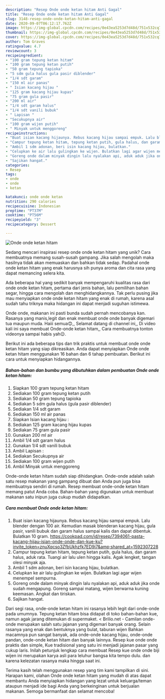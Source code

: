 ```yaml
---
description: "Resep Onde onde ketan hitam Anti Gagal"
title: "Resep Onde onde ketan hitam Anti Gagal"
slug: 3148-resep-onde-onde-ketan-hitam-anti-gagal
date: 2020-09-07T06:12:17.762Z
image: https://img-global.cpcdn.com/recipes/0e43ea5253d7d48d/751x532cq70/onde-onde-ketan-hitam-foto-resep-utama.jpg
thumbnail: https://img-global.cpcdn.com/recipes/0e43ea5253d7d48d/751x532cq70/onde-onde-ketan-hitam-foto-resep-utama.jpg
cover: https://img-global.cpcdn.com/recipes/0e43ea5253d7d48d/751x532cq70/onde-onde-ketan-hitam-foto-resep-utama.jpg
author: Tom Graves
ratingvalue: 4.7
reviewcount: 3
recipeingredient:
- "100 gram tepung ketan hitam"
- "100 gram tepung ketan putih"
- "50 gram tepung tapioka"
- "5 sdm gula halus gula pasir diblender"
- "1/4 sdt garam"
- "150 ml air panas"
- " Isian kacang hijau "
- "125 gram kacang hijau kupas"
- "75 gram gula pasir"
- "200 ml air"
- "1/4 sdt garam halus"
- "1/4 sdt vanili bubuk"
- " Lapisan "
- "Secukupnya air"
- "100 gram wijen putih"
- " Minyak untuk menggoreng"
recipeinstructions:
- "Buat isian kacang hijaunya. Rebus kacang hijau sampai empuk. Lalu blender dengan 100 air. Kemudian masak blenderan kacang hijau, gula pasir, vanili bubuk dan garam halus sampai kalis dan dapat dibentuk. Bulatkan 10 gram. https://cookpad.com/id/resep/7394061-pasta-kacang-hijau-isian-onde-onde-dan-kue-ku?invite_token=znuXqcso3ZfbUkhzfk7ED9i7&amp;shared_at=1592307228"
- "Campur tepung ketan hitam, tepung ketan putih, gula halus, dan garam halus, aduk rata. Tuangi air lalu ulen hingga kalis. Agak lengket, tangan olesi minyak aja."
- "Ambil 1 sdm adonan, beri isin kacang hijau, bulatkan."
- "Celupkan ke air lalu gulingkan ke wijen. Bulatkan lagi agar wijen menempel sempurna."
- "Goreng onde dalam minyak dingin lalu nyalakan api, aduk aduk jika onde sudah mengapung. Goreng sampai matang, wijen berwarna kuning keemasan. Angkat dan tiriskan."
- "Sajikan hangat."
categories:
- Resep
tags:
- onde
- onde
- ketan

katakunci: onde onde ketan 
nutrition: 290 calories
recipecuisine: Indonesian
preptime: "PT37M"
cooktime: "PT56M"
recipeyield: "3"
recipecategory: Dessert

---
```



![Onde onde ketan hitam](https://img-global.cpcdn.com/recipes/0e43ea5253d7d48d/751x532cq70/onde-onde-ketan-hitam-foto-resep-utama.jpg)

Sedang mencari inspirasi resep onde onde ketan hitam yang unik? Cara membuatnya memang susah-susah gampang. Jika salah mengolah maka hasilnya tidak akan memuaskan dan bahkan tidak sedap. Padahal onde onde ketan hitam yang enak harusnya sih punya aroma dan cita rasa yang dapat memancing selera kita.

Ada beberapa hal yang sedikit banyak mempengaruhi kualitas rasa dari onde onde ketan hitam, pertama dari jenis bahan, lalu pemilihan bahan segar, hingga cara mengolah dan menghidangkannya. Tak perlu pusing jika mau menyiapkan onde onde ketan hitam yang enak di rumah, karena asal sudah tahu triknya maka hidangan ini dapat menjadi suguhan istimewa.

Onde onde, makanan ini pasti bunda sudah pernah mencobanya kan. Rasanya yang manis,legit dan enak membuat onde onde banyak digemari tua maupun muda. Haiii semua😊,, Selamat datang di channel ini,, Di video kali ini saya membuat Onde-onde ketan hitam,, Cara membuatnya tonton videonya sampai habis yah😉.


Berikut ini ada beberapa tips dan trik praktis untuk membuat onde onde ketan hitam yang siap dikreasikan. Anda dapat menyiapkan Onde onde ketan hitam menggunakan 16 bahan dan 6 tahap pembuatan. Berikut ini cara untuk menyiapkan hidangannya.

<!--inarticleads1-->

##### Bahan-bahan dan bumbu yang dibutuhkan dalam pembuatan Onde onde ketan hitam:

1. Siapkan 100 gram tepung ketan hitam
1. Sediakan 100 gram tepung ketan putih
1. Sediakan 50 gram tepung tapioka
1. Sediakan 5 sdm gula halus (gula pasir diblender)
1. Sediakan 1/4 sdt garam
1. Sediakan 150 ml air panas
1. Siapkan  Isian kacang hijau :
1. Sediakan 125 gram kacang hijau kupas
1. Sediakan 75 gram gula pasir
1. Gunakan 200 ml air
1. Ambil 1/4 sdt garam halus
1. Gunakan 1/4 sdt vanili bubuk
1. Ambil  Lapisan :
1. Sediakan Secukupnya air
1. Sediakan 100 gram wijen putih
1. Ambil  Minyak untuk menggoreng


Onde-onde ketan hitam sudah siap dihidangkan. Onde-onde adalah salah satu resep makanan yang gampang dibuat dan Anda pun juga bisa membuatnya sendiri di rumah. Resep membuat onde-onde ketan hitam memang patut Anda coba. Bahan-bahan yang digunakan untuk membuat makanan satu inipun juga cukup mudah didapatkan. 

<!--inarticleads2-->

##### Cara membuat Onde onde ketan hitam:

1. Buat isian kacang hijaunya. Rebus kacang hijau sampai empuk. Lalu blender dengan 100 air. Kemudian masak blenderan kacang hijau, gula pasir, vanili bubuk dan garam halus sampai kalis dan dapat dibentuk. Bulatkan 10 gram. https://cookpad.com/id/resep/7394061-pasta-kacang-hijau-isian-onde-onde-dan-kue-ku?invite_token=znuXqcso3ZfbUkhzfk7ED9i7&amp;shared_at=1592307228
1. Campur tepung ketan hitam, tepung ketan putih, gula halus, dan garam halus, aduk rata. Tuangi air lalu ulen hingga kalis. Agak lengket, tangan olesi minyak aja.
1. Ambil 1 sdm adonan, beri isin kacang hijau, bulatkan.
1. Celupkan ke air lalu gulingkan ke wijen. Bulatkan lagi agar wijen menempel sempurna.
1. Goreng onde dalam minyak dingin lalu nyalakan api, aduk aduk jika onde sudah mengapung. Goreng sampai matang, wijen berwarna kuning keemasan. Angkat dan tiriskan.
1. Sajikan hangat.


Dari segi rasa, onde-onde ketan hitam ini rasanya lebih legit dari onde-onde pada umumnya. Tepung ketan hitam bisa didapat di toko bahan-bahan kue, namun agak jarang ditemukan di supermaket. &lt;  Brilio.net - Camilan onde-onde merupakan salah satu jajanan yang digemari banyak orang. Selain rasanya yang enak dan bentuknya yang bulat, taburan wijen Bahkan macamnya pun sangat banyak, ada onde-onde kacang hijau, onde-onde pandan, onde-onde ketan hitam dan banyak lainnya. Resep kue onde onde praktis dan simple, Kue tradisional yang satu ini menjadi jajanan pasar yang cukup laris. Inilah petunjuk lengkap cara membuat Resep kue onde onde biji wijen ini merupakan karya asli para leluhur bangsa kita tempo dulu. dan karena kelezatan rasanya maka hingga saat ini. 

Terima kasih telah menggunakan resep yang tim kami tampilkan di sini. Harapan kami, olahan Onde onde ketan hitam yang mudah di atas dapat membantu Anda menyiapkan hidangan yang lezat untuk keluarga/teman ataupun menjadi ide bagi Anda yang berkeinginan untuk berjualan makanan. Semoga bermanfaat dan selamat mencoba!

